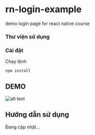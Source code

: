 # rn-login-example
demo login page for react native course

### Thư viện sử dụng

### Cài đặt

Chạy lệnh

```
npm install
```

## DEMO

![alt text](https://gyazo.com/a8bb9862844ba833d79cced1741fbe76)

## Hướng dẫn sử dụng

Đang cập nhật...

